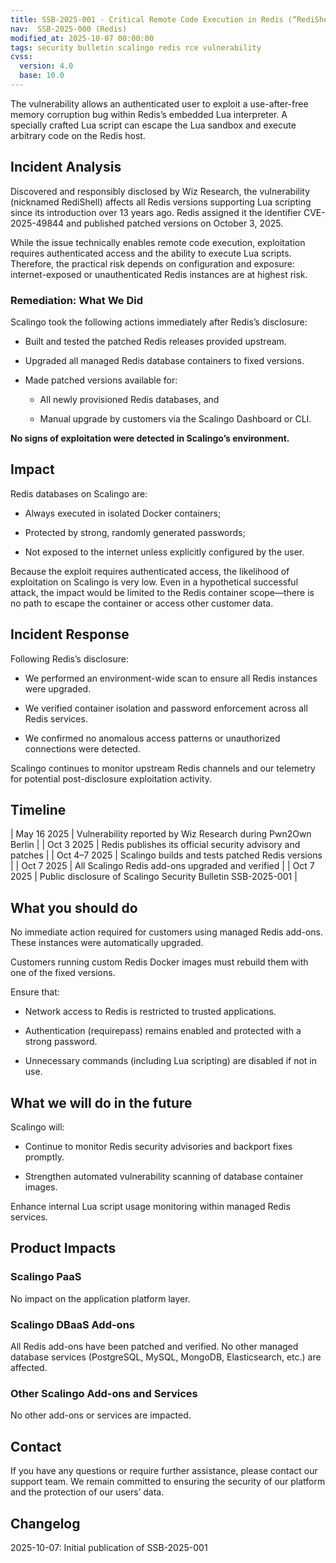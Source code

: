 ```yaml
---
title: SSB-2025-001 - Critical Remote Code Execution in Redis (“RediShell”)
nav:  SSB-2025-000 (Redis)
modified_at: 2025-10-07 00:00:00
tags: security bulletin scalingo redis rce vulnerability
cvss:
  version: 4.0
  base: 10.0
---
```


The vulnerability allows an authenticated user to exploit a use-after-free memory corruption bug within Redis’s embedded Lua interpreter.
A specially crafted Lua script can escape the Lua sandbox and execute arbitrary code on the Redis host.

## Incident Analysis

Discovered and responsibly disclosed by Wiz Research, the vulnerability (nicknamed RediShell) affects all Redis versions supporting Lua scripting since its introduction over 13 years ago.
Redis assigned it the identifier CVE-2025-49844 and published patched versions on October 3, 2025.

While the issue technically enables remote code execution, exploitation requires authenticated access and the ability to execute Lua scripts.
Therefore, the practical risk depends on configuration and exposure: internet-exposed or unauthenticated Redis instances are at highest risk.

### Remediation: What We Did

Scalingo took the following actions immediately after Redis’s disclosure:

- Built and tested the patched Redis releases provided upstream.

- Upgraded all managed Redis database containers to fixed versions.

- Made patched versions available for:

  - All newly provisioned Redis databases, and

  - Manual upgrade by customers via the Scalingo Dashboard or CLI.

**No signs of exploitation were detected in Scalingo’s environment.**

## Impact

Redis databases on Scalingo are:

- Always executed in isolated Docker containers;

- Protected by strong, randomly generated passwords;

- Not exposed to the internet unless explicitly configured by the user.

Because the exploit requires authenticated access, the likelihood of exploitation on Scalingo is very low.
Even in a hypothetical successful attack, the impact would be limited to the Redis container scope—there is no path to escape the container or access other customer data.

## Incident Response

Following Redis’s disclosure:

- We performed an environment-wide scan to ensure all Redis instances were upgraded.

- We verified container isolation and password enforcement across all Redis services.

- We confirmed no anomalous access patterns or unauthorized connections were detected.

Scalingo continues to monitor upstream Redis channels and our telemetry for potential post-disclosure exploitation activity.

## Timeline

| May 16 2025  | Vulnerability reported by Wiz Research during Pwn2Own Berlin |
| Oct 3 2025   | Redis publishes its official security advisory and patches       |
| Oct 4–7 2025 | Scalingo builds and tests patched Redis versions                 |
| Oct 7 2025   | All Scalingo Redis add-ons upgraded and verified                 |
| Oct 7 2025   | Public disclosure of Scalingo Security Bulletin SSB-2025-001     |

## What you should do

No immediate action required for customers using managed Redis add-ons.
These instances were automatically upgraded.

Customers running custom Redis Docker images must rebuild them with one of the fixed versions.

Ensure that:

- Network access to Redis is restricted to trusted applications.

- Authentication (requirepass) remains enabled and protected with a strong password.

- Unnecessary commands (including Lua scripting) are disabled if not in use.

## What we will do in the future

Scalingo will:

- Continue to monitor Redis security advisories and backport fixes promptly.

- Strengthen automated vulnerability scanning of database container images.

Enhance internal Lua script usage monitoring within managed Redis services.

## Product Impacts

### Scalingo PaaS

No impact on the application platform layer.

### Scalingo DBaaS Add-ons

All Redis add-ons have been patched and verified.
No other managed database services (PostgreSQL, MySQL, MongoDB, Elasticsearch, etc.) are affected.

### Other Scalingo Add-ons and Services

No other add-ons or services are impacted.

## Contact

If you have any questions or require further assistance, please contact our support team. We remain committed to ensuring the security of our platform and the protection of our users’ data.

## Changelog

2025-10-07: Initial publication of SSB-2025-001
